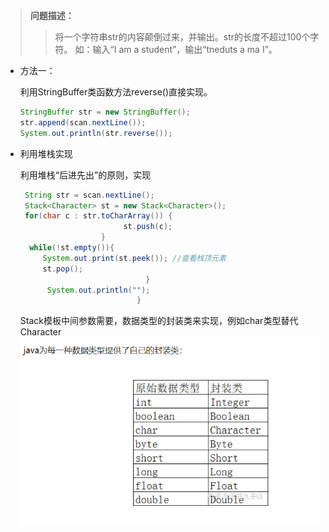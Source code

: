 > **问题描述：**
>> 将一个字符串str的内容颠倒过来，并输出。str的长度不超过100个字符。 如：输入“I am a student”，输出“tneduts a ma I”。

* 方法一：
  
  利用StringBuffer类函数方法reverse()直接实现。
 
  ~~~java
  StringBuffer str = new StringBuffer();
  str.append(scan.nextLine());
  System.out.println(str.reverse());
  ~~~

* 利用堆栈实现
  
  利用堆栈“后进先出”的原则，实现
  ~~~java
   String str = scan.nextLine();
   Stack<Character> st = new Stack<Character>();
   for(char c : str.toCharArray()) {
                         st.push(c);
                    }
    while(!st.empty()){
       System.out.print(st.peek()); //查看栈顶元素
       st.pop();
                              }              
        System.out.println("");
                            }
  ~~~

  Stack模板中间参数需要，数据类型的封装类来实现，例如char类型替代Character
  ![](../images/1.png)